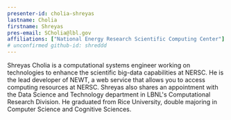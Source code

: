 ```yaml
---
presenter-id: cholia-shreyas
lastname: Cholia
firstname: Shreyas
pres-email: SCholia@lbl.gov
affiliations: ["National Energy Research Scientific Computing Center"]
# unconfirmed github-id: shreddd
---
```

Shreyas Cholia is a computational systems engineer
working on technologies to enhance the scientific big-data
capabilities at NERSC. He is the lead developer of NEWT, a web service
that allows you to access computing resources at NERSC. Shreyas also
shares an appointment with the Data Science and Technology department
in LBNL's Computational Research Division. He graduated from Rice
University, double majoring in Computer Science and Cognitive
Sciences.
